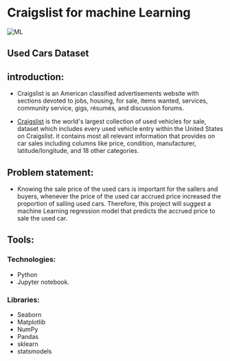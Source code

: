 # Craigslist for machine Learning
![ML](https://user-images.githubusercontent.com/63080488/143045439-98c98dd4-e505-4ada-a5e2-b8d67a62e955.jpeg)

## Used Cars Dataset
## introduction:
- Craigslist is an American classified advertisements website with sections devoted to jobs, housing, for sale, items wanted, services, community service, gigs, résumés, and discussion forums.

- [Craigslist](https://www.kaggle.com/austinreese/craigslist-carstrucks-data) is the world's largest collection of used vehicles for sale,  dataset which includes every used vehicle entry within the United States on Craigslist. it contains most all relevant information that provides on car sales including columns like price, condition, manufacturer, latitude/longitude, and 18 other categories.


## Problem statement:
- Knowing the sale price of the used cars is important for the sallers and buyers, whenever the price of the used car accrued price increased the proportion of salling used cars.
  Therefore, this project will suggest a machine Learning regression model that predicts the accrued price to sale the used car. 
## Tools:
### Technologies:
- Python
- Jupyter notebook.
### Libraries:
- Seaborn
- Matplotlib
- NumPy
- Pandas
- sklearn
- statsmodels
